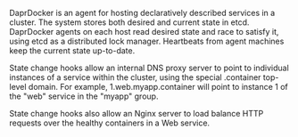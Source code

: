 DaprDocker is an agent for hosting declaratively described services in a cluster.
The system stores both desired and current state in etcd. DaprDocker agents on each host read desired state and race to
satisfy it, using etcd as a distributed lock manager. Heartbeats from agent machines keep the current state up-to-date.

State change hooks allow an internal DNS proxy server to point to individual instances of a service within the cluster,
using the special .container top-level domain.
For example, 1.web.myapp.container will point to instance 1 of the "web" service in the "myapp" group.

State change hooks also allow an Nginx server to load balance HTTP requests over the healthy containers in a Web
service.